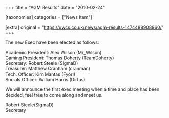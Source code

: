 +++
title = "AGM Results"
date = "2010-02-24"

[taxonomies]
categories = ["News Item"]

[extra]
original = "https://uwcs.co.uk/news/agm-results-1474488908960/"
+++

The new Exec have been elected as follows:

Academic President: Alex Wilson (Mr\_Wilson)  
Gaming President: Thomas Doherty (TeamDoherty)  
Secretary: Robert Steele (SigmaD)  
Treasurer: Matthew Cranham (cranman)  
Tech. Officer: Kim Mantas (Fyorl)  
Socials Officer: William Harris (Dirtus)

We will announce the first exec meeting when a time and place has been decided, feel free to come along and meet us.

Robert Steele(SigmaD)  
Secretary

